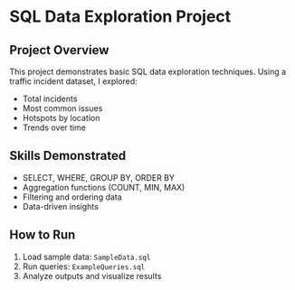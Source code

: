 # SQL Data Exploration Project

## Project Overview
This project demonstrates basic SQL data exploration techniques. Using a traffic incident dataset, I explored:
- Total incidents
- Most common issues
- Hotspots by location
- Trends over time

## Skills Demonstrated
- SELECT, WHERE, GROUP BY, ORDER BY
- Aggregation functions (COUNT, MIN, MAX)
- Filtering and ordering data
- Data-driven insights

## How to Run
1. Load sample data: `SampleData.sql`
2. Run queries: `ExampleQueries.sql`
3. Analyze outputs and visualize results
